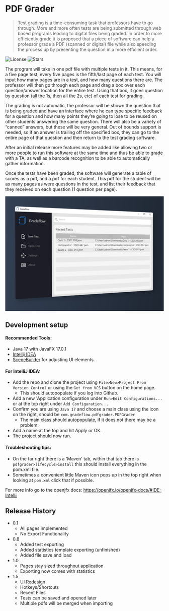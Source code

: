 # PDF Grader
> Test grading is a time-consuming task that professors have to go through. More and more often tests are being submitted through web based programs leading to digital files being graded. In order to more efficiently grade it is proposed that a piece of software can help a professor grade a PDF (scanned or digital) file while also speeding the process up by presenting the question in a more efficient order.


![License][license-image]  ![Stars][stars-image]

The program will take in one pdf file with multiple tests in it. This means, for a five page test, every five pages is the fifth/last page of each test. You will input how many pages are in a test, and how many questions there are. The professor will then go through each page and drag a box over each question/answer location for the entire test. Using that box, it goes question by question (all the 1s, then all the 2s, etc) of each test for grading.

The grading is not automatic, the professor will be shown the question that is being graded and have an interface where he can type specific feedback for a question and how many points they’re going to lose to be reused on other students answering the same question. There will also be a variety of “canned” answers, but these will be very general. Out of bounds support is needed, so if an answer is trailing off the specified box, they can go to the entire page of that question and then return to the test grading software.

After an initial release more features may be added like allowing two or more people to run this software at the same time and thus be able to grade with a TA, as well as a barcode recognition to be able to automatically gather information.

Once the tests have been graded, the software will generate a table of scores as a pdf, and a pdf for each student. This pdf for the student will be as many pages as were questions in the test, and list their feedback that they received on each question (1 question per page).

![pdfGrader](PDFGrader.png)

## Development setup

#### Recommended Tools:
- Java 17 with JavaFX 17.0.1
- [Intellij IDEA](https://www.jetbrains.com/idea/)
- [SceneBuilder](https://gluonhq.com/products/scene-builder/) for adjusting UI elements.

#### For IntelliJ IDEA:
- Add the repo and clone the project using `File>New>Project From Version Control` or using the `Get from VCS` button on the home page.
  - This should autopopulate if you log into Github.
- Add a new 'Application configuration under `Run>Edit Configurations...` or at the top right under `Add Configuration...`
- Confirm you are using `Java 17` and choose a main class using the icon on the right, should be `com.gradeflow.pdfgrader.PDFGrader`
  - The main class should autopopulate, if it does not there may be a problem.
- Add a name at the top and hit Apply or OK.
- The project should now run.

#### Troubleshooting tips:
- On the far right there is a 'Maven' tab, within that tab there is `pdfgrader>lifecycle>install` this should install everything in the pom.xml file.
- Sometimes a convenient little Maven icon pops up in the top right when looking at `pom.xml` click that if possible. 


For more info go to the openjfx docs:
https://openjfx.io/openjfx-docs/#IDE-Intellij

## Release History

* 0.1
  * All pages implemented
  * No Export Functionality
* 0.8
  * Added test exporting
  * Added statistics template exporting (unfinished)
  * Added file save and load
* 1.0
  * Pages stay sized throughout application
  * Exporting now comes with statistics
* 1.5
  * UI Redesign
  * Hotkeys/Shortcuts
  * Recent Files
  * Tests can be saved and opened later
  * Multiple pdfs will be merged when importing


<!-- Markdown link & img dfn's -->
[license-image]: https://img.shields.io/github/license/colbehr/PDF-Grader?style=flat-square
[stars-image]: https://img.shields.io/github/stars/colbehr/PDF-Grader?style=flat-square
